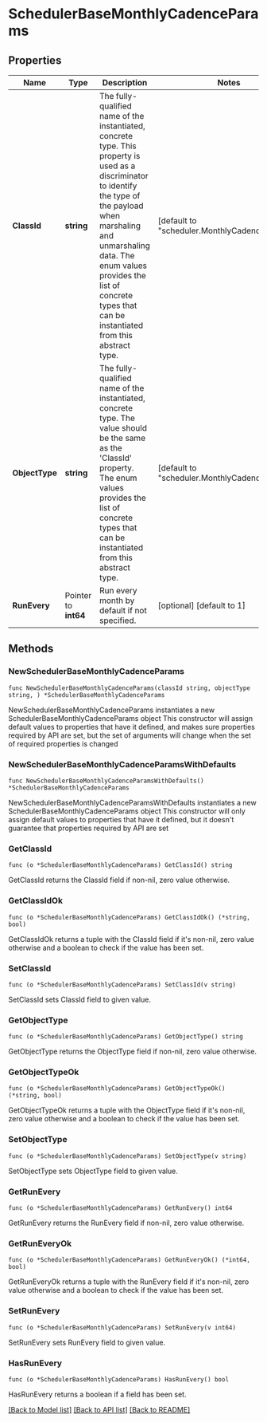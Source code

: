# SchedulerBaseMonthlyCadenceParams

## Properties

Name | Type | Description | Notes
------------ | ------------- | ------------- | -------------
**ClassId** | **string** | The fully-qualified name of the instantiated, concrete type. This property is used as a discriminator to identify the type of the payload when marshaling and unmarshaling data. The enum values provides the list of concrete types that can be instantiated from this abstract type. | [default to "scheduler.MonthlyCadenceParams"]
**ObjectType** | **string** | The fully-qualified name of the instantiated, concrete type. The value should be the same as the &#39;ClassId&#39; property. The enum values provides the list of concrete types that can be instantiated from this abstract type. | [default to "scheduler.MonthlyCadenceParams"]
**RunEvery** | Pointer to **int64** | Run every month by default if not specified. | [optional] [default to 1]

## Methods

### NewSchedulerBaseMonthlyCadenceParams

`func NewSchedulerBaseMonthlyCadenceParams(classId string, objectType string, ) *SchedulerBaseMonthlyCadenceParams`

NewSchedulerBaseMonthlyCadenceParams instantiates a new SchedulerBaseMonthlyCadenceParams object
This constructor will assign default values to properties that have it defined,
and makes sure properties required by API are set, but the set of arguments
will change when the set of required properties is changed

### NewSchedulerBaseMonthlyCadenceParamsWithDefaults

`func NewSchedulerBaseMonthlyCadenceParamsWithDefaults() *SchedulerBaseMonthlyCadenceParams`

NewSchedulerBaseMonthlyCadenceParamsWithDefaults instantiates a new SchedulerBaseMonthlyCadenceParams object
This constructor will only assign default values to properties that have it defined,
but it doesn't guarantee that properties required by API are set

### GetClassId

`func (o *SchedulerBaseMonthlyCadenceParams) GetClassId() string`

GetClassId returns the ClassId field if non-nil, zero value otherwise.

### GetClassIdOk

`func (o *SchedulerBaseMonthlyCadenceParams) GetClassIdOk() (*string, bool)`

GetClassIdOk returns a tuple with the ClassId field if it's non-nil, zero value otherwise
and a boolean to check if the value has been set.

### SetClassId

`func (o *SchedulerBaseMonthlyCadenceParams) SetClassId(v string)`

SetClassId sets ClassId field to given value.


### GetObjectType

`func (o *SchedulerBaseMonthlyCadenceParams) GetObjectType() string`

GetObjectType returns the ObjectType field if non-nil, zero value otherwise.

### GetObjectTypeOk

`func (o *SchedulerBaseMonthlyCadenceParams) GetObjectTypeOk() (*string, bool)`

GetObjectTypeOk returns a tuple with the ObjectType field if it's non-nil, zero value otherwise
and a boolean to check if the value has been set.

### SetObjectType

`func (o *SchedulerBaseMonthlyCadenceParams) SetObjectType(v string)`

SetObjectType sets ObjectType field to given value.


### GetRunEvery

`func (o *SchedulerBaseMonthlyCadenceParams) GetRunEvery() int64`

GetRunEvery returns the RunEvery field if non-nil, zero value otherwise.

### GetRunEveryOk

`func (o *SchedulerBaseMonthlyCadenceParams) GetRunEveryOk() (*int64, bool)`

GetRunEveryOk returns a tuple with the RunEvery field if it's non-nil, zero value otherwise
and a boolean to check if the value has been set.

### SetRunEvery

`func (o *SchedulerBaseMonthlyCadenceParams) SetRunEvery(v int64)`

SetRunEvery sets RunEvery field to given value.

### HasRunEvery

`func (o *SchedulerBaseMonthlyCadenceParams) HasRunEvery() bool`

HasRunEvery returns a boolean if a field has been set.


[[Back to Model list]](../README.md#documentation-for-models) [[Back to API list]](../README.md#documentation-for-api-endpoints) [[Back to README]](../README.md)


